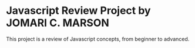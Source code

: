 # Javascript Review Project by JOMARI C. MARSON
This project is a review of Javascript concepts, from beginner to advanced. 